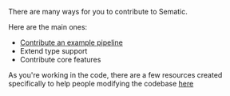 There are many ways for you to contribute to Sematic.

Here are the main ones:

* [Contribute an example pipeline](./contribute-example.md)
* Extend type support
* Contribute core features

As you're working in the code, there are a few resources created specifically
to help people modifying the codebase
[here](https://github.com/sematic-ai/sematic/tree/main/developer-docs)